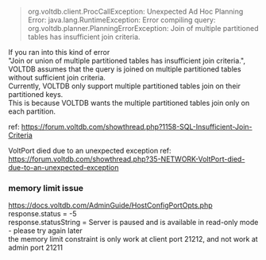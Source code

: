 > org.voltdb.client.ProcCallException:
Unexpected Ad Hoc Planning Error: java.lang.RuntimeException:
Error compiling query: org.voltdb.planner.PlanningErrorException:
Join of multiple partitioned tables has insufficient join criteria. <br />

If you ran into this kind of error <br />
"Join or union of multiple partitioned tables has insufficient join criteria.", <br />
VOLTDB assumes that the query is joined on multiple partitioned tables without sufficient join criteria. <br />
Currently, VOLTDB only support multiple partitioned tables join on their partitioned keys. <br />
This is because VOLTDB wants the multiple partitioned tables join only on each partition.  <br />

ref: https://forum.voltdb.com/showthread.php?1158-SQL-Insufficient-Join-Criteria


VoltPort died due to an unexpected exception
ref: https://forum.voltdb.com/showthread.php?35-NETWORK-VoltPort-died-due-to-an-unexpected-exception



### memory limit issue
https://docs.voltdb.com/AdminGuide/HostConfigPortOpts.php   
response.status = -5   
response.statusString = Server is paused and is available in read-only mode - please try again later   
the memory limit constraint is only work at client port 21212, and not work at admin port 21211   

